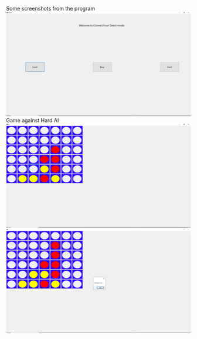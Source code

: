 Some screenshots from the program
![image alt](https://github.com/Daniel-Ipaye/Connect-Four-Graphical/blob/master/Connect%20Four%20Home.png?raw=true)
Game against Hard AI
![image alt](https://github.com/Daniel-Ipaye/Connect-Four-Graphical/blob/e644ac22249c1f91fd2d0b4398ca9ca5a17063fd/Connect%20Four%20Game.png)
![image alt](https://github.com/Daniel-Ipaye/Connect-Four-Graphical/blob/master/Connect%20Four%20Winner.png?raw=true)

